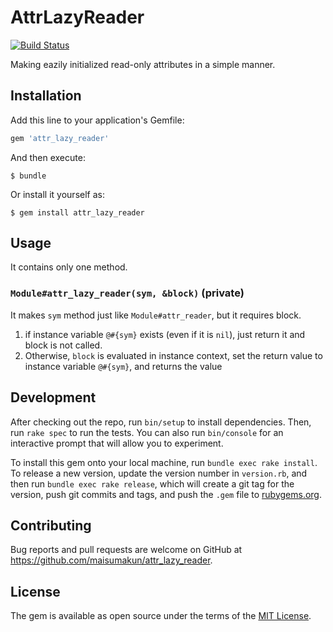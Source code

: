# AttrLazyReader

[![Build Status](https://travis-ci.org/maisumakun/attr_lazy_reader.svg?branch=master)](https://travis-ci.org/maisumakun/attr_lazy_reader)

Making eazily initialized read-only attributes in a simple manner.

## Installation

Add this line to your application's Gemfile:

```ruby
gem 'attr_lazy_reader'
```

And then execute:

    $ bundle

Or install it yourself as:

    $ gem install attr_lazy_reader

## Usage

It contains only one method.

### `Module#attr_lazy_reader(sym, &block)` (private)
It makes `sym` method just like `Module#attr_reader`, but it requires block.

1. if instance variable `@#{sym}` exists (even if it is `nil`), just return it and block is not called.
2. Otherwise, `block` is evaluated in instance context, set the return value to instance variable `@#{sym}`,
and returns the value

## Development

After checking out the repo, run `bin/setup` to install dependencies. Then, run `rake spec` to run the tests. You can also run `bin/console` for an interactive prompt that will allow you to experiment.

To install this gem onto your local machine, run `bundle exec rake install`. To release a new version, update the version number in `version.rb`, and then run `bundle exec rake release`, which will create a git tag for the version, push git commits and tags, and push the `.gem` file to [rubygems.org](https://rubygems.org).

## Contributing

Bug reports and pull requests are welcome on GitHub at https://github.com/maisumakun/attr_lazy_reader.


## License

The gem is available as open source under the terms of the [MIT License](http://opensource.org/licenses/MIT).

